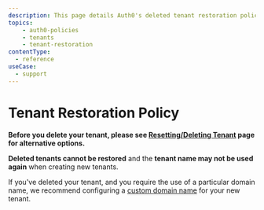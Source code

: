 ```yaml
---
description: This page details Auth0's deleted tenant restoration policy.
topics:
    - auth0-policies
    - tenants
    - tenant-restoration
contentType:
  - reference
useCase:
  - support
---
```


# Tenant Restoration Policy

**Before you delete your tenant, please see [Resetting/Deleting Tenant](/tutorials/delete-reset-tenant) page for alternative options.**

**Deleted tenants cannot be restored** and the **tenant name may not be used again** when creating new tenants.

If you've deleted your tenant, and you require the use of a particular domain name, we recommend configuring a [custom domain name](/custom-domains) for your new tenant.